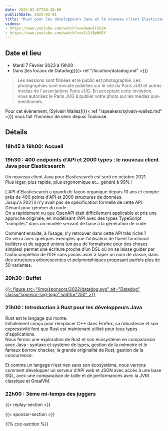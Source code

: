 ```yaml
---
date: 2023-02-07T20:38:00
publishDate: 2023-02-01
title: "Rust pour les développeurs Java et le nouveau client Elasticsearch"
videos:
- https://www.youtube.com/watch?v=edwAwlFzbJ4
- https://www.youtube.com/watch?v=o1i2tBpN0SY
---
```

## Date et lieu

* Mardi 7 Février 2023 à 19h00
* Dans [les locaux de Datadog]({{< ref "/location/datadog.md" >}})

> Les sessions sont filmées et le public est photographié. Les photographies sont ensuite publiées sur le site du Paris JUG et autres médias de l'associations Paris JUG. En acceptant cette invitation, vous autorisez le Paris JUG à publier votre photo sur les médias sus-mentionnés.

Pour cet évènement, [Sylvain Wallez]({{< ref "/speakers/sylvain-wallez.md" >}}) nous fait l'honneur de venir depuis Toulouse.

## Détails

### 18h45 à 19h00: Accueil

### 19h30 : 400 endpoints d'API et 2000 types : le nouveau client Java pour Elasticsearch

Un nouveau client Java pour Elasticsearch est sorti en octobre 2021.  
Plus léger, plus rapide, plus ergonomique et… généré à 99% !

L'API d'Elasticsearch a grandi de façon organique depuis 10 ans et compte près de 400 points d'API et 2000 structures de données.  
Jusqu'à 2021 il n'y avait pas de spécification formelle de cette API.  
Gênant pour générer du code…  
On a rapidement vu que OpenAPI était difficilement applicable et pris une approche originale, en modélisant l’API avec des types TypeScript “compilés” dans un modèle servant de base à la génération de code.

Comment ensuite, à l’usage, s’y retrouver dans cette API très riche ?  
On verra avec quelques exemples que l’utilisation de fluent functional builders et de tagged unions (un peu de formalisme pour des choses simples) permet une écriture proche d’un DSL où on se laisse guider par l’autocomplétion de l’IDE sans jamais avoir à taper un nom de classe, dans des structures arborescentes et polymorphiques proposant parfois plus de 50 variantes.

### 20h30 : Buffet

[{{< figure src="/img/sponsors/2022/datadog.svg" alt="Datadog" class="sponsor-svg-logo" width="250" >}}](https://www.datadoghq.com/)

### 21h00 : Introduction à Rust pour les développeurs Java

Rust est le langage qui monte.  
Initialement conçu pour remplacer C++ dans Firefox, sa robustesse et son expressivité font que Rust est maintenant utilisé pour tous types d'applications.  
Nous ferons une exploration de Rust et son écosystème en comparaison avec Java : syntaxe et système de types, gestion de la mémoire et le fameux borrow checker, la grande originalité de Rust, gestion de la concurrence.

Et comme un langage n'est rien sans son écosystème, nous verrons comment développer un serveur d'API web et JSON avec accès à une base SQL, avec une comparaison de taille et de performances avec la JVM classique et GraalVM.

### 22h00 : 3ème mi-temps des juggers
 
{{< replay-section >}}

{{< sponsor-section >}}

{{% coc-section %}}

